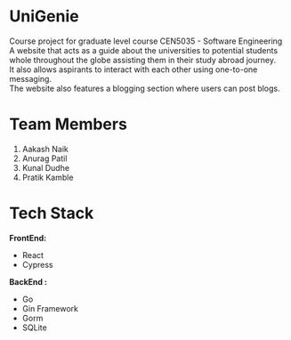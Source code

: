 # UniGenie
Course project for graduate level course CEN5035 - Software Engineering
A website that acts as a guide about the universities to potential students whole throughout the globe assisting them in their study abroad journey.<br>
It also allows aspirants to interact with each other using one-to-one messaging.<br>
The website also features a blogging section where users can post blogs.

# Team Members
1) Aakash Naik
2) Anurag Patil
3) Kunal Dudhe
4) Pratik Kamble

# Tech Stack
**FrontEnd:**
* React
* Cypress

**BackEnd :** 
* Go
* Gin Framework
* Gorm
* SQLite


